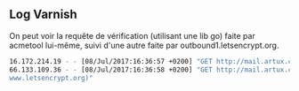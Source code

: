 
## Log Varnish

On peut voir la requête de vérification (utilisant une lib go) faite par acmetool lui-même, suivi d'une autre faite par outbound1.letsencrypt.org. 

```bash
16.172.214.19 - - [08/Jul/2017:16:36:57 +0200] "GET http://mail.artux.com/.well-known/acme-challenge/qkXpj4fcunzX2Iajwng1a8ZAi1U084Nv0HJVgE7k HTTP/1.1" 200 87 "-" "Go-http-client/1.1"
66.133.109.36 - - [08/Jul/2017:16:36:58 +0200] "GET http://mail.artux.com/.well-known/acme-challenge/qkXpj4fcunzX2Iajwng1a8ZAi1U084Nv0HJVgE7k HTTP/1.1" 200 87 "-" "Mozilla/5.0 (compatible; Let's Encrypt validation server; +https://
www.letsencrypt.org)"
```
